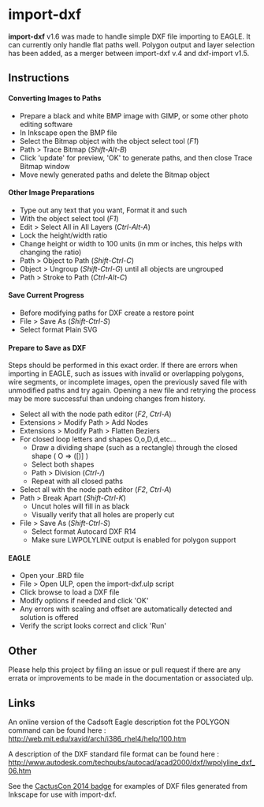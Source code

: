 # import-dxf

__import-dxf__ v1.6 was made to handle simple DXF file importing to EAGLE. It can currently only handle flat paths well.
Polygon output and layer selection has been added, as a merger between import-dxf v.4 and dxf-import v1.5.

## Instructions

#### Converting Images to Paths
* Prepare a black and white BMP image with GIMP, or some other photo editing software
* In Inkscape open the BMP file
* Select the Bitmap object with the object select tool (*F1*)
* Path > Trace Bitmap (*Shift-Alt-B*)
* Click 'update' for preview, 'OK' to generate paths, and then close Trace Bitmap window
* Move newly generated paths and delete the Bitmap object

#### Other Image Preparations
* Type out any text that you want, Format it and such
* With the object select tool (*F1*)
* Edit > Select All in All Layers (*Ctrl-Alt-A*)
* Lock the height/width ratio
* Change height or width to 100 units (in mm or inches, this helps with changing the ratio)
* Path > Object to Path (*Shift-Ctrl-C*)
* Object > Ungroup (*Shift-Ctrl-G*) until all objects are ungrouped
* Path > Stroke to Path (*Ctrl-Alt-C*)

#### Save Current Progress
* Before modifying paths for DXF create a restore point
* File > Save As (*Shift-Ctrl-S*)
* Select format Plain SVG

#### Prepare to Save as DXF
Steps should be performed in this exact order. If there are errors when
importing in EAGLE, such as issues with invalid or overlapping polygons, 
wire segments, or incomplete images, open the previously saved file
with unmodified paths and try again. Opening a new file and retrying the
process may be more successful than undoing changes from history.
* Select all with the node path editor (*F2*, *Ctrl-A*)
* Extensions > Modify Path > Add Nodes
* Extensions > Modify Path > Flatten Beziers
* For closed loop letters and shapes O,o,D,d,etc...
  * Draw a dividing shape (such as a rectangle) through the closed shape ( O => ([)] )
  * Select both shapes
  * Path > Division (*Ctrl-/*)
  * Repeat with all closed paths
* Select all with the node path editor (*F2*, *Ctrl-A*)
* Path > Break Apart (*Shift-Ctrl-K*)
  * Uncut holes will fill in as black
  * Visually verify that all holes are properly cut
* File > Save As (*Shift-Ctrl-S*)
  * Select format Autocard DXF R14
  * Make sure LWPOLYLINE output is enabled for polygon support

#### EAGLE
* Open your .BRD file
* File > Open ULP, open the import-dxf.ulp script
* Click browse to load a DXF file
* Modify options if needed and click 'OK'
* Any errors with scaling and offset are automatically detected and solution is offered
* Verify the script looks correct and click 'Run'

## Other
Please help this project by filing an issue or pull request if there are any errata 
or improvements to be made in the documentation or associated ulp.

## Links
An online version of the Cadsoft Eagle description fot the POLYGON command can be found here :
http://web.mit.edu/xavid/arch/i386_rhel4/help/100.htm

A description of the DXF standard file format can be found here :
http://www.autodesk.com/techpubs/autocad/acad2000/dxf/lwpolyline_dxf_06.htm

See the [CactusCon 2014 badge](https://github.com/erikwilson/cactuscon2014/tree/master/imgs)
for examples of DXF files generated from Inkscape for use with import-dxf.
